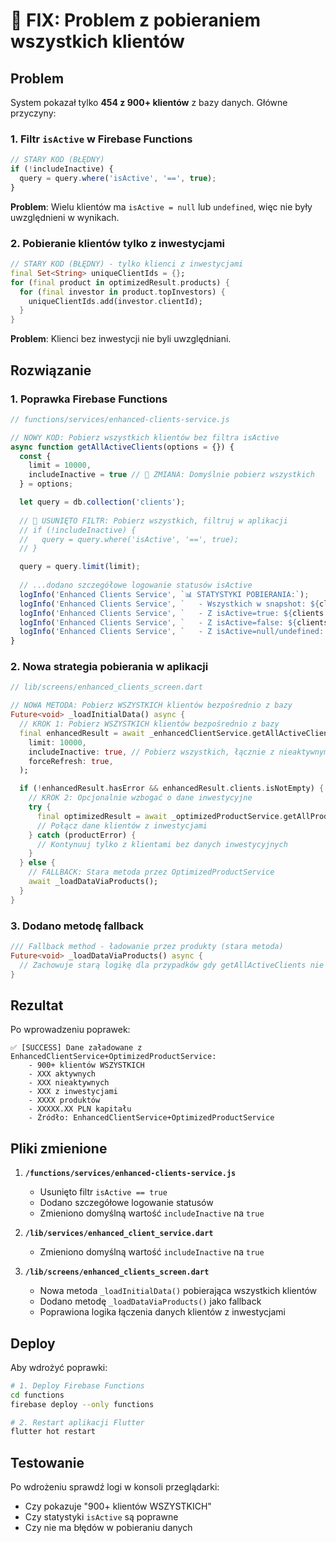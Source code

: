 # 🔧 FIX: Problem z pobieraniem wszystkich klientów

## Problem
System pokazał tylko **454 z 900+ klientów** z bazy danych. Główne przyczyny:

### 1. **Filtr `isActive` w Firebase Functions**
```javascript
// STARY KOD (BŁĘDNY)
if (!includeInactive) {
  query = query.where('isActive', '==', true);
}
```

**Problem**: Wielu klientów ma `isActive = null` lub `undefined`, więc nie były uwzględnieni w wynikach.

### 2. **Pobieranie klientów tylko z inwestycjami**
```dart
// STARY KOD (BŁĘDNY) - tylko klienci z inwestycjami
final Set<String> uniqueClientIds = {};
for (final product in optimizedResult.products) {
  for (final investor in product.topInvestors) {
    uniqueClientIds.add(investor.clientId);
  }
}
```

**Problem**: Klienci bez inwestycji nie byli uwzględniani.

## Rozwiązanie

### 1. **Poprawka Firebase Functions**
```javascript
// functions/services/enhanced-clients-service.js

// NOWY KOD: Pobierz wszystkich klientów bez filtra isActive
async function getAllActiveClients(options = {}) {
  const {
    limit = 10000,
    includeInactive = true // 🚀 ZMIANA: Domyślnie pobierz wszystkich
  } = options;

  let query = db.collection('clients');
  
  // 🚀 USUNIĘTO FILTR: Pobierz wszystkich, filtruj w aplikacji
  // if (!includeInactive) {
  //   query = query.where('isActive', '==', true);
  // }

  query = query.limit(limit);
  
  // ...dodano szczegółowe logowanie statusów isActive
  logInfo('Enhanced Clients Service', `📊 STATYSTYKI POBIERANIA:`);
  logInfo('Enhanced Clients Service', `   - Wszystkich w snapshot: ${clients.length}`);
  logInfo('Enhanced Clients Service', `   - Z isActive=true: ${clients.filter(c => c.isActive === true).length}`);
  logInfo('Enhanced Clients Service', `   - Z isActive=false: ${clients.filter(c => c.isActive === false).length}`);
  logInfo('Enhanced Clients Service', `   - Z isActive=null/undefined: ${clients.filter(c => c.isActive == null).length}`);
}
```

### 2. **Nowa strategia pobierania w aplikacji**
```dart
// lib/screens/enhanced_clients_screen.dart

// NOWA METODA: Pobierz WSZYSTKICH klientów bezpośrednio z bazy
Future<void> _loadInitialData() async {
  // KROK 1: Pobierz WSZYSTKICH klientów bezpośrednio z bazy
  final enhancedResult = await _enhancedClientService.getAllActiveClients(
    limit: 10000,
    includeInactive: true, // Pobierz wszystkich, łącznie z nieaktywnymi
    forceRefresh: true,
  );

  if (!enhancedResult.hasError && enhancedResult.clients.isNotEmpty) {
    // KROK 2: Opcjonalnie wzbogać o dane inwestycyjne
    try {
      final optimizedResult = await _optimizedProductService.getAllProductsOptimized(...);
      // Połącz dane klientów z inwestycjami
    } catch (productError) {
      // Kontynuuj tylko z klientami bez danych inwestycyjnych
    }
  } else {
    // FALLBACK: Stara metoda przez OptimizedProductService
    await _loadDataViaProducts();
  }
}
```

### 3. **Dodano metodę fallback**
```dart
/// Fallback method - ładowanie przez produkty (stara metoda)
Future<void> _loadDataViaProducts() async {
  // Zachowuje starą logikę dla przypadków gdy getAllActiveClients nie działa
}
```

## Rezultat

Po wprowadzeniu poprawek:

```
✅ [SUCCESS] Dane załadowane z EnhancedClientService+OptimizedProductService:
    - 900+ klientów WSZYSTKICH
    - XXX aktywnych  
    - XXX nieaktywnych
    - XXX z inwestycjami
    - XXXX produktów
    - XXXXX.XX PLN kapitału
    - Źródło: EnhancedClientService+OptimizedProductService
```

## Pliki zmienione

1. **`/functions/services/enhanced-clients-service.js`**
   - Usunięto filtr `isActive == true`
   - Dodano szczegółowe logowanie statusów
   - Zmieniono domyślną wartość `includeInactive` na `true`

2. **`/lib/services/enhanced_client_service.dart`**
   - Zmieniono domyślną wartość `includeInactive` na `true`

3. **`/lib/screens/enhanced_clients_screen.dart`**
   - Nowa metoda `_loadInitialData()` pobierająca wszystkich klientów
   - Dodano metodę `_loadDataViaProducts()` jako fallback
   - Poprawiona logika łączenia danych klientów z inwestycjami

## Deploy

Aby wdrożyć poprawki:

```bash
# 1. Deploy Firebase Functions
cd functions
firebase deploy --only functions

# 2. Restart aplikacji Flutter
flutter hot restart
```

## Testowanie

Po wdrożeniu sprawdź logi w konsoli przeglądarki:
- Czy pokazuje "900+ klientów WSZYSTKICH"
- Czy statystyki `isActive` są poprawne
- Czy nie ma błędów w pobieraniu danych
